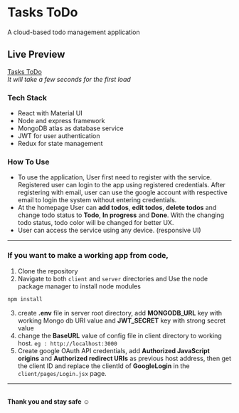 # Tasks ToDo

A cloud-based todo management application

## Live Preview 
[Tasks ToDo](http://178.128.85.236)
\
*It will take a few seconds for the first load*

### Tech Stack
- React with Material UI
- Node and express framework
- MongoDB atlas as database service
- JWT for user authentication
- Redux for state management 

### How To Use
- To use the application, User first need to register with the service. Registered user can login to the app using registered credentials. After registering with email, user can use the google account with respective email to login the system without entering credentials.
- At the homepage User can **add todos**, **edit todos**, **delete todos** and change todo status to **Todo**, **In progress** and **Done**. With the changing todo status, todo color will be changed for better UX.
- User can access the service using any device. (responsive UI)

---
### If you want to make a working app from code,

1. Clone the repository
2. Navigate to both `client` and `server` directories and Use the node package manager to install node modules

```bash
npm install 
```
3. create **.env** file in server root directory, add **MONGODB_URL** key with working Mongo db URI value and **JWT_SECRET** key with strong secret value
4. change the **BaseURL** value of config file in client directory to working host.  `eg : http://localhost:3000`
5. Create google OAuth API credentials, add **Authorized JavaScript origins** and **Authorized redirect URIs** as previous host address, then get the client ID and replace the clientId of **GoogleLogin** in the `client/pages/Login.jsx` page.

---

\
**Thank you and stay safe** :relaxed:



